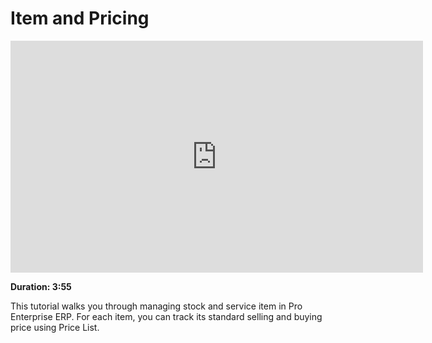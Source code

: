 <!-- add-breadcrumbs -->
# Item and Pricing

<iframe width="660" height="371" src="https://www.youtube.com/embed/FcOsV-e8ymE" frameborder="0" allowfullscreen></iframe>

**Duration: 3:55**

This tutorial walks you through managing stock and service item in Pro Enterprise ERP. For each item, you can track its standard selling and buying price using Price List.
